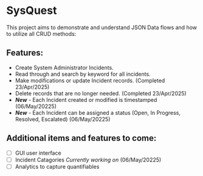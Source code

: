 # SysQuest

This project aims to demonstrate and understand JSON Data flows and how to utilize all CRUD methods:

## Features:

  - Create System Administrator Incidents.  
  - Read through and search by keyword for all incidents.  
  - Make modifications or update Incident records. (Completed 23/Apr/2025)  
  - Delete records that are no longer needed. (Completed 23/Apr/2025)  
  - ***New*** - Each Incident created or modified is timestamped (06/May/20225)  
  - ***New*** - Each Incident can be assigned a status (Open, In Progress, Resolved, Escalated) (06/May/20225)  

## Additional items and features to come:

   - [ ] GUI user interface
   - [ ] Incident Catagories _Currently working on_ (06/May/20225)
   - [ ] Analytics to capture quantifiables
